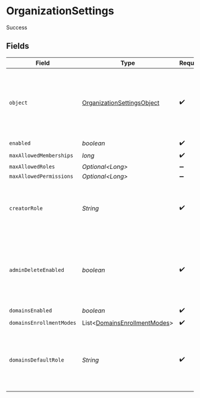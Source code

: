 # OrganizationSettings

Success


## Fields

| Field                                                                                          | Type                                                                                           | Required                                                                                       | Description                                                                                    |
| ---------------------------------------------------------------------------------------------- | ---------------------------------------------------------------------------------------------- | ---------------------------------------------------------------------------------------------- | ---------------------------------------------------------------------------------------------- |
| `object`                                                                                       | [OrganizationSettingsObject](../../models/components/OrganizationSettingsObject.md)            | :heavy_check_mark:                                                                             | String representing the object's type. Objects of the same type share the same value.          |
| `enabled`                                                                                      | *boolean*                                                                                      | :heavy_check_mark:                                                                             | N/A                                                                                            |
| `maxAllowedMemberships`                                                                        | *long*                                                                                         | :heavy_check_mark:                                                                             | N/A                                                                                            |
| `maxAllowedRoles`                                                                              | *Optional\<Long>*                                                                              | :heavy_minus_sign:                                                                             | N/A                                                                                            |
| `maxAllowedPermissions`                                                                        | *Optional\<Long>*                                                                              | :heavy_minus_sign:                                                                             | N/A                                                                                            |
| `creatorRole`                                                                                  | *String*                                                                                       | :heavy_check_mark:                                                                             | The role key that a user will be assigned after creating an organization.                      |
| `adminDeleteEnabled`                                                                           | *boolean*                                                                                      | :heavy_check_mark:                                                                             | The default for whether an admin can delete an organization with the Frontend API.             |
| `domainsEnabled`                                                                               | *boolean*                                                                                      | :heavy_check_mark:                                                                             | N/A                                                                                            |
| `domainsEnrollmentModes`                                                                       | List\<[DomainsEnrollmentModes](../../models/components/DomainsEnrollmentModes.md)>             | :heavy_check_mark:                                                                             | N/A                                                                                            |
| `domainsDefaultRole`                                                                           | *String*                                                                                       | :heavy_check_mark:                                                                             | The role key that it will be used in order to create an organization invitation or suggestion. |